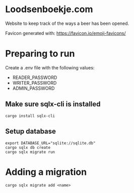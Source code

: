# Loodsenboekje.com

Website to keep track of the ways a beer has been opened.

Favicon generated with: https://favicon.io/emoji-favicons/

# Preparing to run

Create a .env file with the following values:

- READER_PASSWORD
- WRITER_PASSWORD
- ADMIN_PASSWORD

## Make sure sqlx-cli is installed
```
cargo install sqlx-cli
```

## Setup database
```
export DATABASE_URL="sqlite://sqlite.db"
cargo sqlx db create
cargo sqlx migrate run
```

# Adding a migration
```
cargo sqlx migrate add <name>
```

